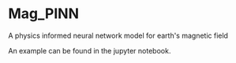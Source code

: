 # Mag_PINN
A physics informed neural network model for earth's magnetic field

An example can be found in the jupyter notebook.


